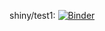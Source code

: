 

shiny/test1: [![Binder](http://mybinder.org/badge_logo.svg)](http://mybinder.org/v2/gh/januarharianto/ENVX2001_learnr_tutorials/main?urlpath=shiny/week1_tute/)